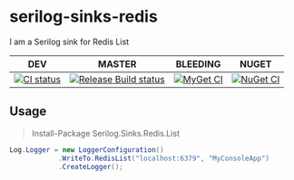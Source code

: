 # serilog-sinks-redis

I am a Serilog sink for Redis List

| DEV |MASTER|BLEEDING|NUGET|
|-----|------|--------|-----|
|[![CI status][1]][2]|[![Release Build status][3]][4]|[![MyGet CI][5]][6]|[![NuGet CI][7]][8]|

## Usage

> Install-Package Serilog.Sinks.Redis.List

```csharp
Log.Logger = new LoggerConfiguration()
            .WriteTo.RedisList("localhost:6379", "MyConsoleApp")
            .CreateLogger();
```

[1]: https://ci.appveyor.com/api/projects/status/pmgou6qm452s50d0?svg=true
[2]: https://ci.appveyor.com/project/dburriss/serilog-sinks-redis
[3]: https://ci.appveyor.com/api/projects/status/pmgou6qm452s50d0/branch/master?svg=true
[4]: https://ci.appveyor.com/project/dburriss/serilog-sinks-redis/branch/master
[5]: https://img.shields.io/myget/dburriss-ci/vpre/Serilog.Sinks.Redis.List.svg
[6]: http://myget.org/gallery/dburriss-ci
[7]: https://img.shields.io/nuget/v/Serilog.Sinks.Redis.List.svg
[8]: https://www.nuget.org/packages/Serilog.Sinks.Redis.List/